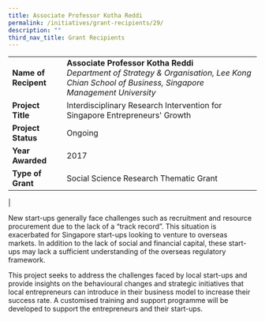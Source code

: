 ```yaml
---
title: Associate Professor Kotha Reddi
permalink: /initiatives/grant-recipients/29/
description: ""
third_nav_title: Grant Recipients
---
```

|  |  |
|---|---|
| **Name of Recipent** | **Associate Professor Kotha Reddi**<br>_Department of Strategy & Organisation, Lee Kong Chian School of Business, Singapore Management University_ |
| **Project Title** | Interdisciplinary Research Intervention for Singapore Entrepreneurs' Growth |
| **Project Status** | Ongoing |
| **Year Awarded** | 2017 |
| **Type of Grant** | Social Science Research Thematic Grant|
|

New start-ups generally face challenges such as recruitment and resource procurement due to the lack of a “track record”. This situation is exacerbated for Singapore start-ups looking to venture to overseas markets. In addition to the lack of social and financial capital, these start-ups may lack a sufficient understanding of the overseas regulatory framework.

This project seeks to address the challenges faced by local start-ups and provide insights on the behavioural changes and strategic initiatives that local entrepreneurs can introduce in their business model to increase their success rate. A customised training and support programme will be developed to support the entrepreneurs and their start-ups.